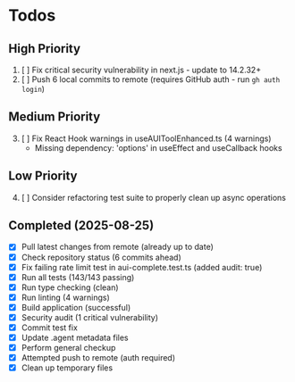 # Todos

## High Priority
1. [ ] Fix critical security vulnerability in next.js - update to 14.2.32+
2. [ ] Push 6 local commits to remote (requires GitHub auth - run `gh auth login`)

## Medium Priority  
3. [ ] Fix React Hook warnings in useAUIToolEnhanced.ts (4 warnings)
   - Missing dependency: 'options' in useEffect and useCallback hooks

## Low Priority
4. [ ] Consider refactoring test suite to properly clean up async operations

## Completed (2025-08-25)
- [x] Pull latest changes from remote (already up to date)
- [x] Check repository status (6 commits ahead)
- [x] Fix failing rate limit test in aui-complete.test.ts (added audit: true)
- [x] Run all tests (143/143 passing)
- [x] Run type checking (clean)
- [x] Run linting (4 warnings)
- [x] Build application (successful)
- [x] Security audit (1 critical vulnerability)
- [x] Commit test fix
- [x] Update .agent metadata files
- [x] Perform general checkup
- [x] Attempted push to remote (auth required)
- [x] Clean up temporary files